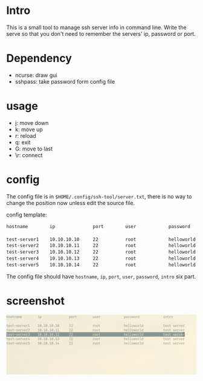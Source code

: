 # Intro

This is a small tool to manage ssh server info in command line. Write the serve
so that you don't need to remember the servers' ip, password or port.

# Dependency

* ncurse: draw gui
* sshpass: take password form config file

# usage

* j: move down
* k: move up
* r: reload
* q: exit
* G: move to last
* \r: connect

# config

The config file is in `$HOME/.config/ssh-tool/server.txt`, there is no way to change the position now unless edit the source file.

config template:

```txt
hostname        ip              port        user            password            intro 

test-server1    10.10.10.10     22          root            helloworld          test server
test-server2    10.10.10.11     22          root            helloworld          test server
test-server3    10.10.10.12     22          root            helloworld          test server
test-server4    10.10.10.13     22          root            helloworld          test server
test-server5    10.10.10.14     22          root            helloworld          test server
```

The config file should have `hostname`, `ip`, `port`, `user`, `password`, `intro` six part.

# screenshot

![screenshot](./img/screenshot.png)
